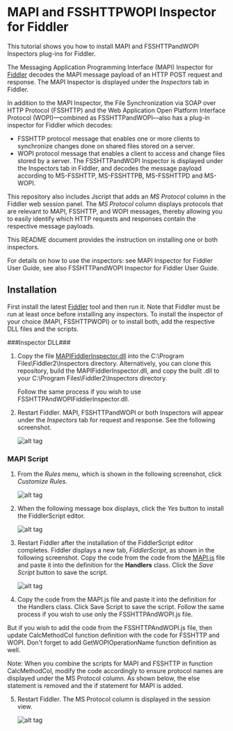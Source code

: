 # MAPI and FSSHTTPWOPI Inspector for Fiddler
This tutorial shows you how to install MAPI and FSSHTTPandWOPI Inspectors plug-ins for Fiddler.

The Messaging Application Programming Interface (MAPI) Inspector for [Fiddler](http://www.telerik.com/fiddler) decodes the MAPI message payload of an HTTP POST request and response. The MAPI Inspector is displayed under the *Inspectors* tab in Fiddler.

In addition to the MAPI Inspector, the File Synchronization via SOAP over HTTP Protocol (FSSHTTP) and the Web Application Open Platform Interface Protocol (WOPI)—combined as FSSHTTPandWOPI—also has a plug-in inspector for Fiddler which decodes:
* FSSHTTP protocol message that enables one or more clients to synchronize changes done on shared files stored on a server.
* WOPI protocol message that enables a client to access and change files stored by a server. 
The FSSHTTPandWOPI Inspector is displayed under the Inspectors tab in Fiddler, and decodes the message payload according to MS-FSSHTTP, MS-FSSHTTPB, MS-FSSHTTPD and MS-WOPI.

This repository also includes Jscript that adds an *MS Protocol* column in the Fiddler web session panel. The *MS Protocol* column displays protocols that are relevant to MAPI, FSSHTTP, and WOPI messages, thereby allowing you to easily identify which HTTP requests and responses contain the respective message payloads.

This README document provides the instruction on installing one or both inspectors. 

For details on how to use the inspectors: see MAPI Inspector for Fiddler User Guide, see also FSSHTTPandWOPI Inspector for Fiddler User Guide.


## Installation 
First install the latest [Fiddler](http://www.telerik.com/fiddler) tool and then run it. Note that Fiddler must be run at least once before installing any inspectors. To install the inspector of your choice (MAPI, FSSHTTPWOPI) or to install both, add the respective DLL files and the scripts.

###Inspector DLL###
1. Copy the file [MAPIFiddlerInspector.dll](https://github.com/OfficeDev/MAPI-Inspector-for-Fiddler/blob/master/MAPIFiddlerInspector.dll) into the C:\Program Files\Fiddler2\Inspectors directory. Alternatively, you can clone this repository, build the MAPIFiddlerInspector.dll, and copy the built .dll to your C:\Program Files\Fiddler2\Inspectors directory.

   Follow the same process if you wish to use FSSHTTPAndWOPIFiddlerInspector.dll.

2. Restart Fiddler. MAPI, FSSHTTPandWOPI or both Inspectors will appear under the *Inspectors* tab for request and response. See the following screenshot.

    ![alt tag](/README-Images/Figure1-Inspector.png)

### MAPI Script ###

1. From the *Rules* menu, which is shown in the following screenshot, click *Customize Rules*.
    
    ![alt tag](/README-Images/Figure2-mapiscript.png)

2. When the following message box displays, click the *Yes* button to install the FiddlerScript editor.

    ![alt tag](/README-Images/Figure3-mapiscript.png)

3. Restart Fiddler after the installation of the FiddlerScript editor completes. Fiddler displays a new tab, *FiddlerScript*, as shown in the following screenshot. Copy the code from the code from the [MAPI.js](https://github.com/OfficeDev/MAPI-Inspector-for-Fiddler/blob/master/MAPI.js) file and paste it into the definition for the **Handlers** class. Click the *Save Script* button to save the script.

    ![alt tag](/README-Images/Figure4-mapiscript.png)

4. Copy the code from the MAPI.js file and paste it into the definition for the Handlers class. Click Save Script to save the script. Follow the same process if you wish to use only the FSSHTTPAndWOPI.js file.

But if you wish to add the code from the FSSHTTPAndWOPI.js file, then update CalcMethodCol function definition with the code for FSSHTTP and WOPI. Don't forget to add GetWOPIOperationName function definition as well.

Note: When you combine the scripts for MAPI and FSSHTTP in function CalcMethodCol, modify the code accordingly to ensure protocol names are displayed under the MS Protocol column. As shown below, the else statement is removed and the if statement for MAPI is added.

5. Restart Fiddler. The MS Protocol column is displayed in the session view.


    ![alt tag](/README-Images/Figure5-mapiscript.png)

